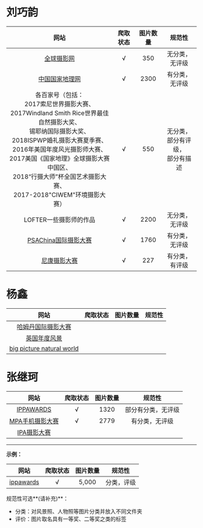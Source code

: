 # 刘巧韵

|                       网站                       | 爬取状态 |  图片数量  |    规范性    |
| :---------------------------------------------: | :------: | :-------: | :----------: |
| [全球摄影网](http://www.g-photography.net/)      | √        | 350       | 无分类，无评级 |
| [中国国家地理网](http://www.dili360.com/)        | √        | 2300      | 有分类，无评级 |
| 各百家号（包括：<br>2017索尼世界摄影大赛、<br>2017Windland Smith Rice世界最佳自然摄影大奖、<br>锡耶纳国际摄影大奖、<br>2018ISPWP婚礼摄影大赛夏季赛、<br>2016年美国年度风光摄影师大赛、<br>2017美国《国家地理》全球摄影大赛中国区、<br>2018“行摄大师”杯全国艺术摄影大赛、<br>2017-2018"CIWEM"环境摄影大赛）                                       | √        | 550       | 无分类，<br>部分有评级，<br>部分有描述|
| LOFTER一些摄影师的作品                           | √        |2200       |无分类，无评级  |
|[PSAChina国际摄影大赛](http://salon.psachina.org/)| √        |1760       |有分类，无评级  |  
|[尼康摄影大赛](http://photocontest.nikon.com.cn/cn/)| √       |227       |有分类，有评级  |



# 杨鑫

|                             网站                             | 爬取状态 | 图片数量 | 规范性 |
| :----------------------------------------------------------: | :------: | :------: | :----: |
| [哈姆丹国际摄影大赛]("http://www.hipa.ae/zh/media/gallery/13") |          |          |        |
|       [英国年度风景]("https://www.take-a-view.co.uk/")       |          |          |        |
| [big picture natural world]("https://www.bigpicturecompetition.org/") |          |          |        |



# 张继珂

|                       网站                        | 爬取状态 | 图片数量 |       规范性       |
| :-----------------------------------------------: | :------: | :------: | :----------------: |
|      [IPPAWARDS](https://www.ippawards.com)       |    √     |   1320   | 部分有分类，无评级 |
| [MPA手机摄影大赛](https://mobilephotoawards.com/) |    √     |   2779   |   有分类，无评级   |
|    [IPA摄影大赛](https://www.photoawards.com/)    |          |          |                    |





***

**示例：**

|                   网站                    | 爬取状态 | 图片数量 |   规范性   |
| :---------------------------------------: | :------: | :------: | :--------: |
| [ippawards]("https://www.ippawards.com/") |    √     |  5,000   | 分类，评级 |

规范性可选**(请补充)**：

* 分类：对风景照、人物照等图片分类并放入不同文件夹
* 评价：图片取名具有一等奖、二等奖之类的标签

